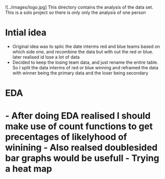 ![../images/logo.jpg]
This directory contains the analysis of the data set. This is a solo project so there is only only the analysis of one person



<h1>Intial idea</h1>

- Original idea was to splic the date interms red and blue teams based on which side one, and recombine the data but with out the red or blue. later realised id lose a lot of data 
- Decided to keep the losing team data, and just rename the entire table. So I split the data interms of red or blue winning and reframed the data with winner being the primary data 
  and the loser being secondary

<h1> EDA <h1>
- After doing EDA realised I should make use of count functions to get precentages of likelyhood of winining
- Also realsed doublesided bar graphs would be usefull
- Trying a heat map 